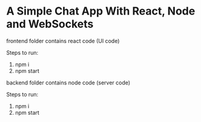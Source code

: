 # A Simple Chat App With React, Node and WebSockets

frontend folder contains react code (UI code)

Steps to run: 
1. npm i
2. npm start

backend folder contains node code (server code)

Steps to run: 
1. npm i
2. npm start